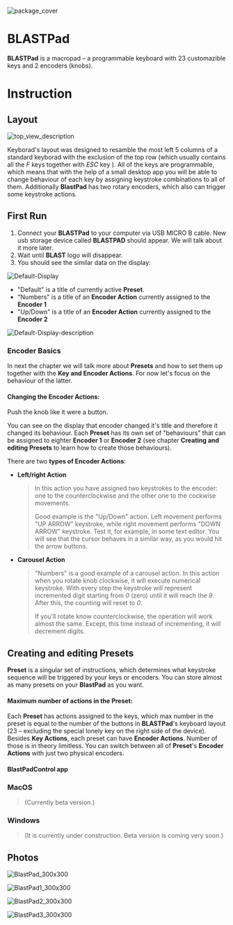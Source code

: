 ![package_cover](/Photos/package_cover.png)

# BLASTPad

**BLASTPad** is a macropad – a programmable keyboard with 23 customazible keys and 2 encoders (knobs). 

# Instruction

## Layout





![top_view_description](/resources/top_view_description.png)





Keyborad's layout was designed to resamble the most left 5 columns of a standard keyborad with the exclusion of the top row (which usually contains all the _F_ keys together with _ESC_ key ). All of the keys are programmable, which means that with the help of a small desktop app you will be able to change behaviour of each key by assigning keystroke combinations to all of them.  Additionally **BlastPad** has two rotary encoders, which also can trigger some keystroke actions.

## First Run

1. Connect your **BLASTPad** to your computer via USB MICRO B cable. New usb storage device called **BLASTPAD** should appear. We will talk about it more later.
2. Wait until **BLAST** logo will disappear.
3. You should see the similar data on the display:

![Default-Display](/Photos/Default-Display.png)

- "Default" is a title of currently active **Preset**.
- "Numbers" is a title of an **Encoder Action** currently assigned to the **Encoder 1**
- "Up/Down" is a title of an **Encoder Action** currently assigned to the **Encoder 2**

![Default-Display-description](/Photos/Default-Display-description.png)

### Encoder Basics

In next the chapter we will talk more about **Presets** and how to set them up together with the **Key and Encoder Actions**.  For now let's focus on the behaviour of the latter.

#### Changing the Encoder Actions:

Push the knob like it were a button.

You can see on the display that encoder changed it's title and therefore it changed its behaviour. Each **Preset** has its own set of "behaviours" that can be assigned to eighter **Encoder 1** or **Encoder 2** (see chapter **Creating and editing Presets** to learn how to create those behaviours).



There are two **types of Encoder Actions**:



- **Left/right Action**

  >  In this action you have assigned two keystrokes to the encoder: one to the counterclockwise and the other one to the cockwise movements.
  >
  > Good example is the "Up/Down" action. Left movement performs "UP ARROW" keystroke, while right movement performs "DOWN ARROW" keystroke. Test it, for example, in some text editor. You will see that the cursor behaves in a similar way, as you would hit the arrow buttons.

- **Carousel Action**

  >"Numbers" is a good example of a carousel action. In this action when you rotate knob clockwise, it will execute numerical keystroke. With every step the keystroke will represent incremented digit starting from *0* (zero) until it will reach the *9*. After this, the counting will reset to *0*.
  >
  >If you'll rotate know counterclockwise, the operation will work almost the same. Except, this time instead of incrementing, it will decrement digits.

  

## Creating and editing Presets

**Preset** is a singular set of instructions, which determines what keystroke sequence will be triggered by your keys or encoders. You can store almost as many presets on your **BlastPad** as you want.



#### Maximum number of actions in the Preset:

Each **Preset** has actions assigned to the keys, which max number in the preset is equal to the number of the buttons in **BLASTPad**'s keyboard layout (23 – excluding the special lonely key on the right side of the device). Besides **Key Actions**, each preset can have **Encoder Actions**. Number of those is in theory limitless. You can switch between all of **Preset**'s **Encoder Actions** with just two physical encoders. 

#### BlastPadControl app





### MacOS

>  (Currently beta version.)



### Windows 

> (It is currently under construction. Beta version is coming very soon.)











## Photos



![BlastPad_300x300](/Photos/BlastPad_300x300.jpg)

![BlastPad1_300x300](/Photos/BlastPad1_300x300.jpg)

![BlastPad2_300x300](/Photos/BlastPad2_300x300.jpg)

![BlastPad3_300x300](/Photos/BlastPad3_300x300.jpg)

